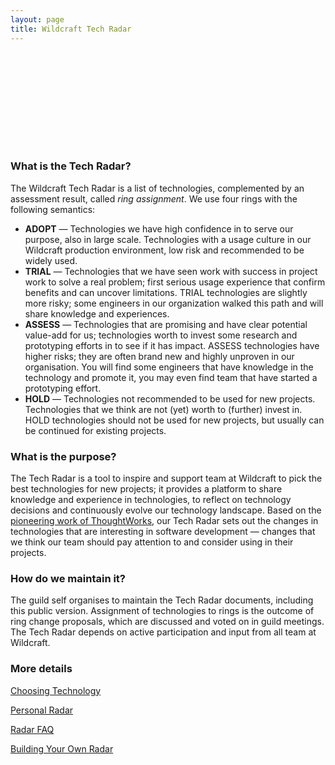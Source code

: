 ```yaml
---
layout: page
title: Wildcraft Tech Radar
---
```

<link rel="stylesheet" href="/public/css/radar.css">

<svg id="radar"></svg>

### What is the Tech Radar?

The Wildcraft Tech Radar is a list of technologies, complemented by an assessment result, called _ring assignment_. We use four rings with the following semantics:

*   **ADOPT** — Technologies we have high confidence in to serve our purpose, also in large scale. Technologies with a usage culture in our Wildcraft production environment, low risk and recommended to be widely used.
*   **TRIAL** — Technologies that we have seen work with success in project work to solve a real problem; first serious usage experience that confirm benefits and can uncover limitations. TRIAL technologies are slightly more risky; some engineers in our organization walked this path and will share knowledge and experiences.
*   **ASSESS** — Technologies that are promising and have clear potential value-add for us; technologies worth to invest some research and prototyping efforts in to see if it has impact. ASSESS technologies have higher risks; they are often brand new and highly unproven in our organisation. You will find some engineers that have knowledge in the technology and promote it, you may even find team that have started a prototyping effort.
*   **HOLD** — Technologies not recommended to be used for new projects. Technologies that we think are not (yet) worth to (further) invest in. HOLD technologies should not be used for new projects, but usually can be continued for existing projects.

### What is the purpose?

The Tech Radar is a tool to inspire and support team at Wildcraft to pick the best technologies for new projects; it provides a platform to share knowledge and experience in technologies, to reflect on technology decisions and continuously evolve our technology landscape. Based on the [pioneering work of ThoughtWorks](https://www.thoughtworks.com/radar), our Tech Radar sets out the changes in technologies that are interesting in software development — changes that we think our team should pay attention to and consider using in their projects.

### How do we maintain it?

The guild self organises to maintain the Tech Radar documents, including this public version. Assignment of technologies to rings is the outcome of ring change proposals, which are discussed and voted on in guild meetings. The Tech Radar depends on active participation and input from all team at Wildcraft.


### More details
[Choosing Technology](https://speakerdeck.com/mcfunley/choose-boring-technology)

[Personal Radar](http://techradar.io/)

[Radar FAQ](https://www.thoughtworks.com/radar/faq)

[Building Your Own Radar](https://www.thoughtworks.com/insights/blog/build-your-own-technology-radar)

<script type="text/javascript" src="/public/js/d3.v4.min.js"></script>
<script type="text/javascript" src="/public/js/radar.min.js"></script>
<script type="text/javascript" src="/public/js/radar.data.js"></script>